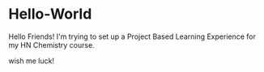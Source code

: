 # Hello-World

Hello Friends! I'm trying to set up a Project Based Learning Experience for my HN Chemistry course. 

wish me luck! 
